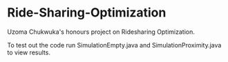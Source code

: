 # Ride-Sharing-Optimization
Uzoma Chukwuka's honours project on Ridesharing Optimization. 

To test out the code run SimulationEmpty.java and SimulationProximity.java to view results.

